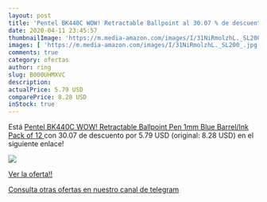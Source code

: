 ```yaml
---
layout: post
title: 'Pentel BK440C WOW! Retractable Ballpoint al 30.07 % de descuento'
date: 2020-04-11 23:45:57
thumbnailImage: 'https://m.media-amazon.com/images/I/31NiRmolzhL._SL200_.jpg'
images: [ 'https://m.media-amazon.com/images/I/31NiRmolzhL._SL200_.jpg' ]
comments: true
category: ofertas
author: ring
slug: B000UHMXVC
description:
actualPrice: 5.79 USD
comparePrice: 8.28 USD
inStock: true
---
```


Está [Pentel BK440C WOW! Retractable Ballpoint Pen  1mm  Blue Barrel/Ink  Pack of 12 ](https://www.amazon.com/dp/B000UHMXVC/?tag=redken08-20) con 30.07 de descuento por 5.79 USD (original: 8.28 USD) en el siguiente enlace!

[![](https://m.media-amazon.com/images/I/31NiRmolzhL._SL200_.jpg)](https://www.amazon.com/dp/B000UHMXVC/?tag=redken08-20)

[Ver la oferta!!](https://www.amazon.com/dp/B000UHMXVC/?tag=redken08-20)

[Consulta otras ofertas en nuestro canal de telegram](https://t.me/s/ofertas25)
